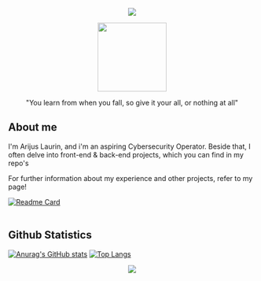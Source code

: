 


<p align="center">
<img src="https://capsule-render.vercel.app/api?type=waving&color=77567A&height=100&section=header&fontSize=50" />
</p>
<div id="header" align="center">

  <img src="https://media.giphy.com/media/fjrIzqmPEwMhd8ZpEL/giphy.gif" width="140"/>
  <p>"You learn from when you fall, so give it your all, or nothing at all"</p>
  

</div>
  <h2>About me</h2>
  <p>I'm Arijus Laurin, and i'm an aspiring Cybersecurity Operator. Beside that, I often delve into front-end & back-end projects, which you can find in my repo's</p>
  
  <p>For further information about my experience and other projects, refer to my page!</p>

  

 [![Readme Card](https://github-readme-stats.vercel.app/api/pin/?username=AriLaurin&repo=project-blackbird&theme=midnight-purple)](https://github.com/AriLaurin/PROJECT-BLACKBIRD)
  <br>
  <br>
  <h2>Github Statistics</h2>
  
  
[![Anurag's GitHub stats](https://github-readme-stats.vercel.app/api?username=AriLaurin&theme=midnight-purple)](https://github.com/AriLaurin/github-readme-stats)
[![Top Langs](https://github-readme-stats.vercel.app/api/top-langs/?username=anuraghazra&layout=compact&theme=midnight-purple)](https://github.com/anuraghazra/github-readme-stats)
</div>

<p align="center">
<img src="https://capsule-render.vercel.app/api?type=waving&color=77567A&height=100&section=footer&fontSize=50" />
</p>
